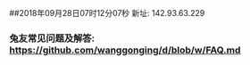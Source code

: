 ##2018年09月28日07时12分07秒 新址: 142.93.63.229
### 兔友常见问题及解答: https://github.com/wanggonging/d/blob/w/FAQ.md
